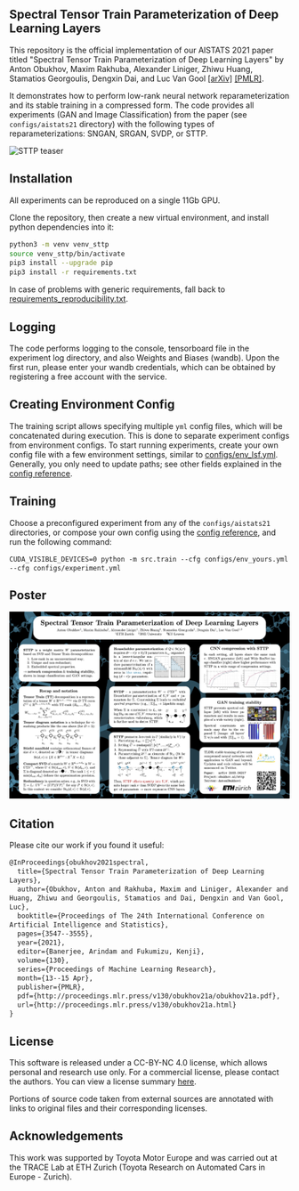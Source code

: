 ## Spectral Tensor Train Parameterization of Deep Learning Layers

This repository is the official implementation of our AISTATS 2021 paper titled "Spectral Tensor Train Parameterization 
of Deep Learning Layers" by Anton Obukhov, Maxim Rakhuba, Alexander Liniger, Zhiwu Huang, Stamatios Georgoulis, Dengxin 
Dai, and Luc Van Gool
[[arXiv]](https://arxiv.org/abs/2103.04217) 
[[PMLR]](http://proceedings.mlr.press/v130/obukhov21a.html). 

It demonstrates how to perform low-rank neural network reparameterization and its stable training in a compressed form. 
The code provides all experiments (GAN and Image Classification) from the paper (see `configs/aistats21` directory) 
with the following types of reparameterizations: SNGAN, SRGAN, SVDP, or STTP. 

![STTP teaser](doc/teaser.gif)

## Installation

All experiments can be reproduced on a single 11Gb GPU.

Clone the repository, then create a new virtual environment, and install python dependencies into it:
```bash
python3 -m venv venv_sttp
source venv_sttp/bin/activate
pip3 install --upgrade pip
pip3 install -r requirements.txt
```

In case of problems with generic requirements, fall back to 
[requirements_reproducibility.txt](doc/requirements_reproducibility.txt).

## Logging

The code performs logging to the console, tensorboard file in the experiment log directory, and also Weights and Biases 
(wandb). Upon the first run, please enter your wandb credentials, which can be obtained by registering a free account 
with the service.

## Creating Environment Config

The training script allows specifying multiple `yml` config files, which will be concatenated during execution. 
This is done to separate experiment configs from environment configs. 
To start running experiments, create your own config file with a few environment settings, similar to 
[configs/env_lsf.yml](configs/env_lsf.yml). Generally, you only need to update paths; see other fields explained in the
[config reference](doc/config.md).

## Training

Choose a preconfigured experiment from any of the `configs/aistats21` directories, or compose your own config 
using the [config reference](doc/config.md), and run the following command:

```shell
CUDA_VISIBLE_DEVICES=0 python -m src.train --cfg configs/env_yours.yml --cfg configs/experiment.yml
```

## Poster

![STTP poster](doc/poster.png)

## Citation

Please cite our work if you found it useful:

```
@InProceedings{obukhov2021spectral,
  title={Spectral Tensor Train Parameterization of Deep Learning Layers},
  author={Obukhov, Anton and Rakhuba, Maxim and Liniger, Alexander and Huang, Zhiwu and Georgoulis, Stamatios and Dai, Dengxin and Van Gool, Luc},
  booktitle={Proceedings of The 24th International Conference on Artificial Intelligence and Statistics},
  pages={3547--3555},
  year={2021},
  editor={Banerjee, Arindam and Fukumizu, Kenji},
  volume={130},
  series={Proceedings of Machine Learning Research},
  month={13--15 Apr},
  publisher={PMLR},
  pdf={http://proceedings.mlr.press/v130/obukhov21a/obukhov21a.pdf},
  url={http://proceedings.mlr.press/v130/obukhov21a.html}
}
```

## License
This software is released under a CC-BY-NC 4.0 license, which allows personal and research use only. 
For a commercial license, please contact the authors. You can view a license summary [here](LICENSE).

Portions of source code taken from external sources are annotated with links to original files and their corresponding 
licenses.

## Acknowledgements
This work was supported by Toyota Motor Europe and was carried out at the TRACE Lab at ETH Zurich (Toyota Research on 
Automated Cars in Europe - Zurich).
